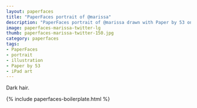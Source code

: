 ```yaml
---
layout: paperfaces
title: "PaperFaces portrait of @marissa"
description: "PaperFaces portrait of @marissa drawn with Paper by 53 on an iPad."
image: paperfaces-marissa-twitter-lg
thumb: paperfaces-marissa-twitter-150.jpg
category: paperfaces
tags: 
- PaperFaces
- portrait
- illustration
- Paper by 53
- iPad art
---
```


Dark hair.

{% include paperfaces-boilerplate.html %}
